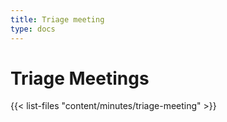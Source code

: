 ```yaml
---
title: Triage meeting
type: docs
---
```


# Triage Meetings

{{< list-files "content/minutes/triage-meeting" >}}
